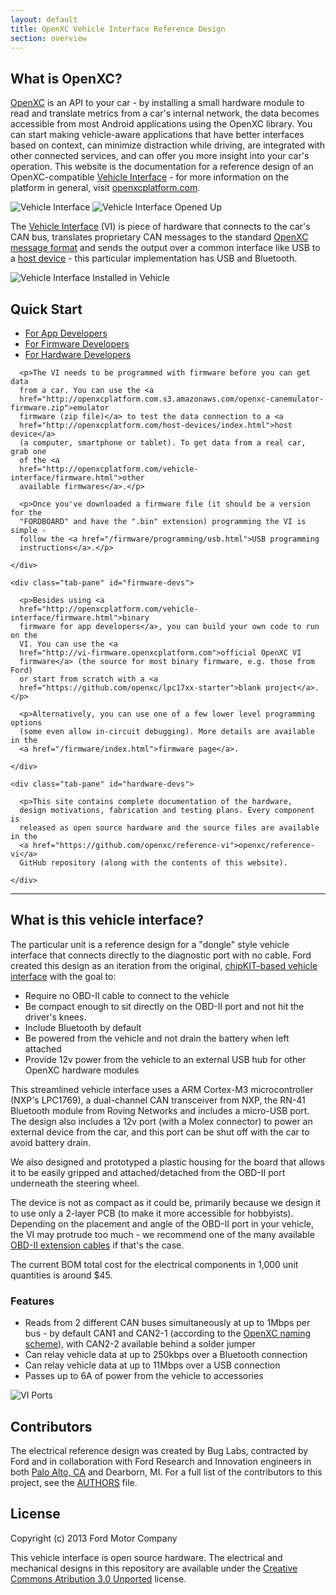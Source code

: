 ```yaml
---
layout: default
title: OpenXC Vehicle Interface Reference Design
section: overview
---
```


<h2>What is OpenXC?</h2>

[OpenXC][openxc] is an API to your car - by installing a small hardware module
to read and translate metrics from a car's internal network, the data becomes
accessible from most Android applications using the OpenXC library. You can
start making vehicle-aware applications that have better interfaces based on
context, can minimize distraction while driving, are integrated with other
connected services, and can offer you more insight into your car's operation.
This website is the documentation for a reference design of an OpenXC-compatible
[Vehicle Interface](http://openxcplatform.com/vehicle-interface/index.html)  -
for more information on the platform in general, visit
[openxcplatform.com][openxc].

![Vehicle Interface](/static/images/vi-assembled.jpg)
![Vehicle Interface Opened Up](/static/images/vi-open-top-right.jpg)

The [Vehicle Interface](http://openxcplatform.com/vehicle-interface/index.html)
(VI) is piece of hardware that connects to the car's CAN bus, translates
proprietary CAN messages to the standard [OpenXC message format][output-format]
and sends the output over a common interface like USB to a [host device][] -
this particular implementation has USB and Bluetooth.

![Vehicle Interface Installed in Vehicle](/static/images/vi-installed-in-vehicle.jpg)

<h2>Quick Start</h2>

<div class="tabbable">
  <ul class="nav nav-tabs">
    <li class="active"><a href="#app-devs" data-toggle="tab">For App Developers</a></li>
    <li><a href="#firmware-devs" data-toggle="tab">For Firmware Developers</a></li>
    <li><a href="#hardware-devs" data-toggle="tab">For Hardware Developers</a></li>
  </ul>
  <div class="tab-content">
    <div class="active tab-pane" id="app-devs">

      <p>The VI needs to be programmed with firmware before you can get data
      from a car. You can use the <a
      href="http://openxcplatform.com.s3.amazonaws.com/openxc-canemulator-firmware.zip">emulator
      firmware (zip file)</a> to test the data connection to a <a
      href="http://openxcplatform.com/host-devices/index.html">host device</a>
      (a computer, smartphone or tablet). To get data from a real car, grab one
      of the <a
      href="http://openxcplatform.com/vehicle-interface/firmware.html">other
      available firmwares</a>.</p>

      <p>Once you've downloaded a firmware file (it should be a version for the
      "FORDBOARD" and have the ".bin" extension) programming the VI is simple -
      follow the <a href="/firmware/programming/usb.html">USB programming
      instructions</a>.</p>

    </div>

    <div class="tab-pane" id="firmware-devs">

      <p>Besides using <a
      href="http://openxcplatform.com/vehicle-interface/firmware.html">binary
      firmware for app developers</a>, you can build your own code to run on the
      VI. You can use the <a
      href="http://vi-firmware.openxcplatform.com">official OpenXC VI
      firmware</a> (the source for most binary firmware, e.g. those from Ford)
      or start from scratch with a <a
      href="https://github.com/openxc/lpc17xx-starter">blank project</a>.</p>

      <p>Alternatively, you can use one of a few lower level programming options
      (some even allow in-circuit debugging). More details are available in the
      <a href="/firmware/index.html">firmware page</a>.

    </div>

    <div class="tab-pane" id="hardware-devs">

      <p>This site contains complete documentation of the hardware,
      design motivations, fabrication and testing plans. Every component is
      released as open source hardware and the source files are available in the
      <a href="https://github.com/openxc/reference-vi">openxc/reference-vi</a>
      GitHub repository (along with the contents of this website).

    </div>
  </div>
</div>

<hr/>

<h2>What is this vehicle interface?</h2>

The particular unit is a reference design for a "dongle" style vehicle interface
that connects directly to the diagnostic port with no cable. Ford created this
design as an iteration from the original, [chipKIT-based vehicle
interface](http://chipkit-vi.openxcplatform.com) with the goal to:

* Require no OBD-II cable to connect to the vehicle
* Be compact enough to sit directly on the OBD-II port and not hit the driver's
  knees.
* Include Bluetooth by default
* Be powered from the vehicle and not drain the battery when left attached
* Provide 12v power from the vehicle to an external USB hub for other OpenXC
  hardware modules

This streamlined vehicle interface uses a ARM Cortex-M3 microcontroller (NXP's
LPC1769), a dual-channel CAN transceiver from NXP, the RN-41 Bluetooth
module from Roving
Networks and includes a micro-USB port. The design also includes a 12v port
(with a Molex connector) to power an external device from the car, and this port
can be shut off with the car to avoid battery drain.

We also designed and prototyped a plastic housing for the board that allows it
to be easily gripped and attached/detached from the OBD-II port underneath the
steering wheel.

The device is not as compact as it could be, primarily because we design it to
use only a 2-layer PCB (to make it more accessible for hobbyists). Depending on
the placement and angle of the OBD-II port in your vehicle, the VI may protrude
too much - we recommend one of the many available [OBD-II extension
cables](http://www.obd2cables.com/products/obd-cables/obd-ii-cables/cable-j1962m-to-j1962f-obd-ii-extension-cable-5ft.html)
if that's the case.

The current BOM total cost for the electrical components in 1,000 unit
quantities is around $45.

### Features

* Reads from 2 different CAN buses simultaneously at up to 1Mbps per bus - by
  default CAN1 and CAN2-1 (according to the [OpenXC naming
  scheme](http://openxcplatform.com/vehicle-interface/index.html)), with CAN2-2
  available behind a solder jumper
* Can relay vehicle data at up to 250kbps over a Bluetooth connection
* Can relay vehicle data at up to 11Mbps over a USB connection
* Passes up to 6A of power from the vehicle to accessories

![VI Ports](/static/images/vi-ports.jpg)

## Contributors

The electrical reference design was created by Bug Labs, contracted by
Ford and in
collaboration with Ford Research and Innovation engineers in both [Palo
Alto, CA](http://fordsvl.com) and Dearborn, MI. For a full list of the
contributors to this project, see the
[AUTHORS](https://github.com/openxc/reference-vi/blob/gh-pages/AUTHORS) file.

## License

Copyright (c) 2013 Ford Motor Company

This vehicle interface is open source hardware. The electrical and mechanical
designs in this repository are available under the [Creative Commons Atribution
3.0 Unported](http://creativecommons.org/licenses/by/3.0/deed.en_US) license.

[output-format]: http://openxcplatform.com/vehicle-interface/output-format.html
[host device]: http://openxcplatform.com/android/index.html
[openxc]: http://openxcplatform.com
